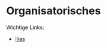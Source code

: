 # Organisatorisches
Wichtige Links:

* [Ilias](https://ilias.studium.kit.edu/goto.php?target=crs_1566937)
